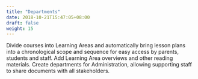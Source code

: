 ```yaml
---
title: "Departments"
date: 2018-10-21T15:47:05+08:00
draft: false
weight: 15
---
```


Divide courses into Learning Areas and automatically bring lesson plans into a chronological scope and sequence for easy access by parents, students and staff. Add Learning Area overviews and other reading materials. Create departments for Administration, allowing supporting staff to share documents with all stakeholders.
